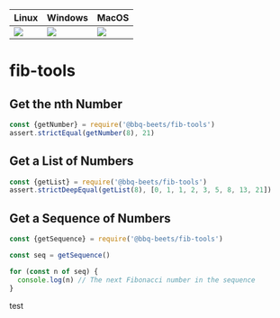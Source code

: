 | Linux | Windows | MacOS|
|-------|-------|-------|
| ![](https://github.com/sennap/fibonacci-generator/workflows/node-ci/badge.svg)  | ![](https://github.com/sennap/fibonacci-generator/workflows/node-ci/badge.svg) | ![](https://github.com/sennap/fibonacci-generator/workflows/node-ci/badge.svg) |
# fib-tools

## Get the nth Number

```javascript
const {getNumber} = require('@bbq-beets/fib-tools')
assert.strictEqual(getNumber(8), 21)
```

## Get a List of Numbers

```javascript
const {getList} = require('@bbq-beets/fib-tools')
assert.strictDeepEqual(getList(8), [0, 1, 1, 2, 3, 5, 8, 13, 21])
```

## Get a Sequence of Numbers   

```javascript   
const {getSequence} = require('@bbq-beets/fib-tools')

const seq = getSequence()

for (const n of seq) {
  console.log(n) // The next Fibonacci number in the sequence
}
```
test
